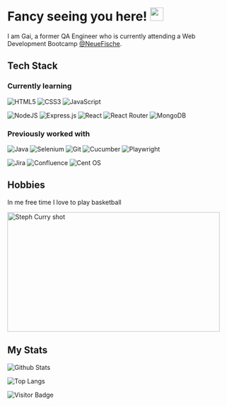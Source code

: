# Fancy seeing you here! <img src="https://raw.githubusercontent.com/aemmadi/aemmadi/master/wave.gif" width="30">

I am Gai, a former QA Engineer who is currently attending a Web Development Bootcamp [@NeueFische](https://www.neuefische.de/).


## Tech Stack
### Currently learning
![HTML5](https://img.shields.io/badge/html5-%23E34F26.svg?style=for-the-badge&logo=html5&logoColor=white)
![CSS3](https://img.shields.io/badge/css3-%231572B6.svg?style=for-the-badge&logo=css3&logoColor=white)
![JavaScript](https://img.shields.io/badge/javascript-%23323330.svg?style=for-the-badge&logo=javascript&logoColor=%23F7DF1E)

![NodeJS](https://img.shields.io/badge/node.js-6DA55F?style=for-the-badge&logo=node.js&logoColor=white)
![Express.js](https://img.shields.io/badge/express.js-%23404d59.svg?style=for-the-badge&logo=express&logoColor=%2361DAFB)
![React](https://img.shields.io/badge/react-%2320232a.svg?style=for-the-badge&logo=react&logoColor=%2361DAFB)
![React Router](https://img.shields.io/badge/React_Router-CA4245?style=for-the-badge&logo=react-router&logoColor=white)
![MongoDB](https://img.shields.io/badge/MongoDB-%234ea94b.svg?style=for-the-badge&logo=mongodb&logoColor=white)


### Previously worked with
![Java](https://img.shields.io/badge/java-%23ED8B00.svg?style=for-the-badge&logo=java&logoColor=white)
![Selenium](https://img.shields.io/badge/-selenium-%43B02A?style=for-the-badge&logo=selenium&logoColor=white)
![Git](https://img.shields.io/badge/git-%23F05033.svg?style=for-the-badge&logo=git&logoColor=white)
![Cucumber](https://img.shields.io/badge/cucumber-23D96C.svg?style=for-the-badge&logo=cucumber&logoColor=black)
![Playwright](https://img.shields.io/badge/Playwright-44BA4B?style=for-the-badge&logo=playwright&logoColor=white)

![Jira](https://img.shields.io/badge/jira-%230A0FFF.svg?style=for-the-badge&logo=jira&logoColor=white)
![Confluence](https://img.shields.io/badge/confluence-%23172BF4.svg?style=for-the-badge&logo=confluence&logoColor=white)
![Cent OS](https://img.shields.io/badge/cent%20os-002260?style=for-the-badge&logo=centos&logoColor=F0F0F0)



## Hobbies
In me free time I love to play basketball

<img alt="Steph Curry shot" src="https://64.media.tumblr.com/8722b5e53b76bb34f4023174cf78887b/tumblr_mshlcaB6Oc1qcmnsoo1_r2_400.gifv" width="480" height="270">


## My Stats
![Github Stats](https://github-readme-stats.vercel.app/api?username=gaiisay&count_private=true&show_icons=true&include_all_commits=true)

![Top Langs](https://github-readme-stats.vercel.app/api/top-langs/?username=gaiisay&hide=TeX&layout=compact)

![Visitor Badge](https://visitor-badge.laobi.icu/badge?page_id=gaiisay.gaiisay)


